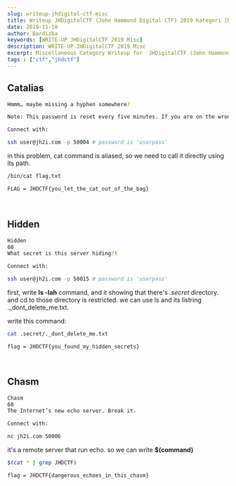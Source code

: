 ```yaml
---
slug: writeup-jhdigital-ctf-misc
title: Writeup JHDigitalCTF (John Hammond Digital CTF) 2019 Kategori [MISC]
date: 2019-11-10
author: Bardizba
keywords: [WRITE-UP JHDigitalCTF 2019 Misc]
description: WRITE-UP JHDigitalCTF 2019 Misc
excerpt: Miscellaneous Category Writeup for  JHDigitalCTF (John Hammond Digital CTF) 2019
tags : ["ctf","jhdctf"]
---
```

## Catalias

```bash
Hmmm… maybe missing a hyphen somewhere?

Note: This password is reset every five minutes. If you are on the wrong side of the clock, you may need to reconnect.

Connect with:

ssh user@jh2i.com -p 50004 # password is 'userpass'
```

in this problem, cat command is aliased, so we need to call it directly using its path.

```bash
/bin/cat flag.txt
```

```bash
FLAG = JHDCTF{you_let_the_cat_out_of_the_bag}
```
<br/>

## Hidden

```bash
Hidden
60
What secret is this server hiding?!

Connect with:

ssh user@jh2i.com -p 50015 # password is 'userpass'
```

first, write __ls -lah__ command, and it showing that there's *.secret* directory. and cd to those directory is restricted. we can use ls and its listring ._dont_delete_me.txt.

write this command:
```bash
cat .secret/._dont_delete_me.txt
```

```
flag = JHDCTF{you_found_my_hidden_secrets}
```
<br/>

## Chasm
```bash
Chasm
60
The Internet’s new echo server. Break it.

Connect with:

nc jh2i.com 50006
```

it's a remote server that run echo. so we can write __$(command)__

```bash
$(cat * | grep JHDCTF)
```

    flag = JHDCTF{dangerous_echoes_in_this_chasm}
